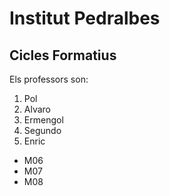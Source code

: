 # Institut Pedralbes
## Cicles Formatius

Els professors son:

1. Pol
2. Alvaro
3. Ermengol
4. Segundo
5. Enric

- M06
- M07
- M08
